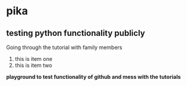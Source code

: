 # pika
testing python functionality publicly 
---
Going through the tutorial with family members
1. this is item one
2. this is item two

**playground to test functionality of github and mess with the tutorials**
